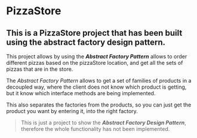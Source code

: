 # PizzaStore

## This is a PizzaStore project that has been built using the abstract factory design pattern.

This project allows by using the ***Abstract Factory Pattern*** allows to order different pizzas based on the pizzaStore location, and get all the sets of pizzas that are in the store.


The *Abstract Factory Pattern* allows to get a set of families of products in a decoupled way, where the client does not know which product is getting, but it know which interface methods are being implemented.

This also separates the factories from the products, so you can just get the product you want by entering it, into the right factory.

> This is just a project to show the ***Abstract Factory Design Pattern***, therefore the whole functionality has not been implemented.
